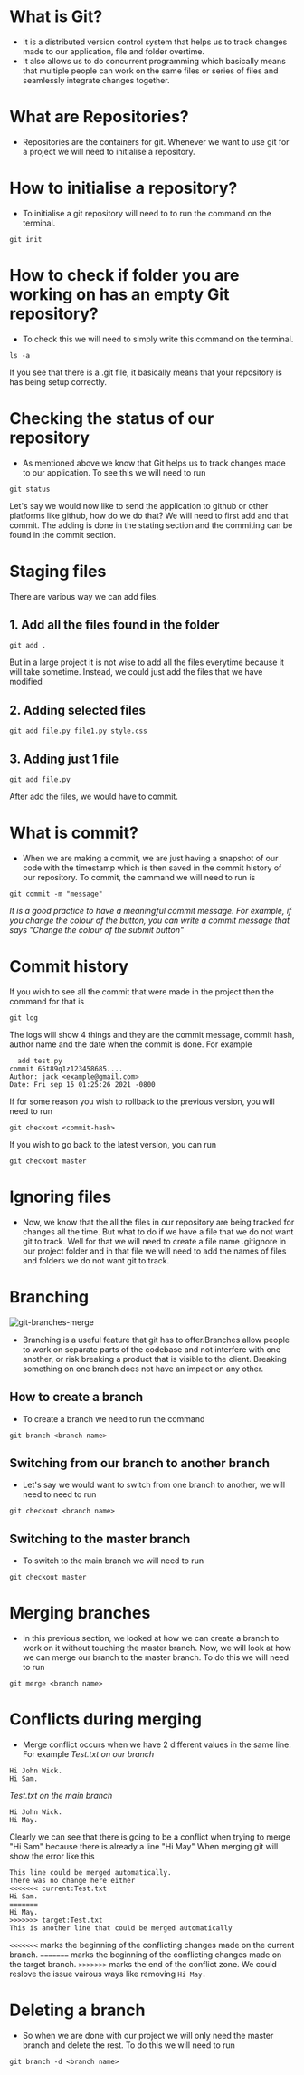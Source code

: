 # What is Git?
- It is a distributed version control system that helps us to track changes made to our application, file and folder overtime.
- It also allows us to do concurrent programming which basically means that multiple people can work on the same files or series of files and seamlessly integrate changes together.

# What are Repositories?
- Repositories are the containers for git. Whenever we want to use git for a project we will need to initialise a repository.

# How to initialise a repository?
- To initialise a git repository will need to to run the command on the terminal.
```
git init
```
# How to check if folder you are working on has an empty Git repository?
- To check this we will need to simply write this command on the terminal.
```
ls -a
```
If you see that there is a .git file, it basically means that your repository is has being setup correctly.

# Checking the status of our repository
- As mentioned above we know that Git helps us to track changes made to our application. To see this we will need to run
```
git status
```
Let's say we would now like to send the application to github or other platforms like github, how do we do that? 
We will need to first add and that commit. The adding is done in the stating section and the commiting can be found in the commit section.

# Staging files
There are various way we can add files. 
## 1. Add all the files found in the folder
```
git add .
```
But in a large project it is not wise to add all the files everytime because it will take sometime. Instead, we could just add the files that we have modified
## 2. Adding selected files
```
git add file.py file1.py style.css
```
## 3. Adding just 1 file
```
git add file.py
```
After add the files, we would have to commit.
# What is commit?
- When we are making a commit, we are just having a snapshot of our code with the timestamp which is then saved in the commit history of our repository.
To commit, the cammand we will need to run is
```
git commit -m "message"
```
*It is a good practice to have a meaningful commit message. For example, if you change the colour of the button, you can write a commit message
that says "Change the colour of the submit button"*

# Commit history

If you wish to see all the commit that were made in the project then the command for that is 
```
git log
```
The logs will show 4 things and they are the commit message, commit hash, author name and the date when the commit is done. For example
```
  add test.py
commit 65t89q1z123458685....
Author: jack <example@gmail.com>
Date: Fri sep 15 01:25:26 2021 -0800
```
If for some reason you wish to rollback to the previous version, you will need to run
```
git checkout <commit-hash>
```
If you wish to go back to the latest version, you can run
```
git checkout master
```
# Ignoring files
- Now, we know that the all the files in our repository are being tracked for changes all the time. But what to do if we have a file that we do not want 
git to track. Well for that we will need to create a file name .gitignore in our project folder and in that file we will need to add the names of files and folders we 
do not want git to track.

# Branching

![git-branches-merge](https://user-images.githubusercontent.com/90772840/133884854-aa7b1031-1aba-4187-b0c5-c5563eb82527.png)
- Branching is a useful feature that git has to offer.Branches allow people to work on separate parts of the codebase and not interfere with one another, or risk breaking a product that is visible to the client. Breaking something on one branch does not have an impact on any other.

## How to create a branch
- To create a branch we need to run the command
```
git branch <branch name>
```
## Switching from our branch to another branch
- Let's say we would want to switch from one branch to another, we will need to need to run
```
git checkout <branch name>
```
## Switching to the master branch
- To switch to the main branch we will need to run
```
git checkout master
```
# Merging branches
- In this previous section, we looked at how we can create a branch to work on it without touching the master branch. Now, we will look at how we can merge our branch to the master branch. To do this we will need to run 
```
git merge <branch name>
```
# Conflicts during merging
- Merge conflict occurs when we have 2 different values in the same line. For example
*Test.txt on our branch*
```
Hi John Wick.
Hi Sam.
```
*Test.txt on the main branch*
```
Hi John Wick.
Hi May.
```
Clearly we can see that there is going to be a conflict when trying to merge "Hi Sam" because there is already a line "Hi May"
When merging git will show the error like this 
```
This line could be merged automatically.
There was no change here either
<<<<<<< current:Test.txt
Hi Sam.
=======
Hi May.
>>>>>>> target:Test.txt
This is another line that could be merged automatically
```
```<<<<<<<``` marks the beginning of the conflicting changes made on the current branch.
```=======``` marks the beginning of the conflicting changes made on the target branch.
```>>>>>>>``` marks the end of the conflict zone.
We could reslove the issue vairous ways like removing ```Hi May.```

# Deleting a branch 
- So when we are done with our project we will only need the master branch and delete the rest. To do this we will need to run
```
git branch -d <branch name>
```
